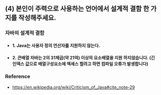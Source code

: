 ## (4) 본인이 주력으로 사용하는 언어에서 설계적 결함 한 가지를 작성해주세요.

### 자바의 설계적 결함
- #### 1. Java는 사용자 정의 연산자를 지원하지 않는다.
- #### 2. 큰배열 자바는 2의 31제곱(약 21억) 이상의 요소배열을 지원 하지않습니다. (긴 인덱스 값으로 배열구성요소에 엑세스 할려고 하면 컴파일 오류가 발생합니다)

### Reference
- https://en.wikipedia.org/wiki/Criticism_of_Java#cite_note-29
